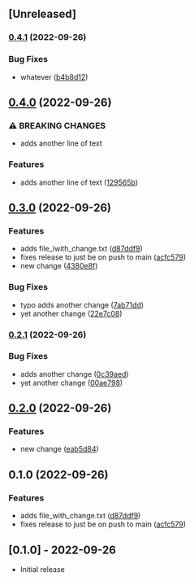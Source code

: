 ## [Unreleased]

### [0.4.1](https://www.github.com/niquerio/please-release-demo/compare/v0.4.0...v0.4.1) (2022-09-26)


### Bug Fixes

* whatever ([b4b8d12](https://www.github.com/niquerio/please-release-demo/commit/b4b8d12496782aa25e106cf56eb630310c51d038))

## [0.4.0](https://www.github.com/niquerio/please-release-demo/compare/v0.3.0...v0.4.0) (2022-09-26)


### ⚠ BREAKING CHANGES

* adds another line of text

### Features

* adds another line of text ([129565b](https://www.github.com/niquerio/please-release-demo/commit/129565b0b53ada5c152e429172aa7c99a4d00419))

## [0.3.0](https://www.github.com/niquerio/please-release-demo/compare/v0.2.1...v0.3.0) (2022-09-26)


### Features

* adds file_iwith_change.txt ([d87ddf9](https://www.github.com/niquerio/please-release-demo/commit/d87ddf9b7cd12b41c0ff68de784109acd151563a))
* fixes release to just be on push to main ([acfc579](https://www.github.com/niquerio/please-release-demo/commit/acfc579f3667e7dafc78cea2c224be879d458909))
* new change ([4380e8f](https://www.github.com/niquerio/please-release-demo/commit/4380e8f7a701e5fa01841835c50c181f4e5ff151))


### Bug Fixes

* typo adds another change ([7ab71dd](https://www.github.com/niquerio/please-release-demo/commit/7ab71dd023052d8b5350875dbfd1f827c51f15d9))
* yet another change ([22e7c08](https://www.github.com/niquerio/please-release-demo/commit/22e7c08e11084ba3341744473622a3c58cd2f1d8))

### [0.2.1](https://www.github.com/niquerio/please-release-demo/compare/v0.2.0...v0.2.1) (2022-09-26)


### Bug Fixes

* adds another change ([0c39aed](https://www.github.com/niquerio/please-release-demo/commit/0c39aedabe6ea538f350ef14a72900c72e5f782c))
* yet another change ([00ae798](https://www.github.com/niquerio/please-release-demo/commit/00ae7980a191ed4be35d77c4168e4be360312f56))

## [0.2.0](https://www.github.com/niquerio/please-release-demo/compare/v0.1.0...v0.2.0) (2022-09-26)


### Features

* new change ([eab5d84](https://www.github.com/niquerio/please-release-demo/commit/eab5d843a1a20b4d308a17cd7500313dd1312676))

## 0.1.0 (2022-09-26)


### Features

* adds file_with_change.txt ([d87ddf9](https://www.github.com/niquerio/please-release-demo/commit/d87ddf9b7cd12b41c0ff68de784109acd151563a))
* fixes release to just be on push to main ([acfc579](https://www.github.com/niquerio/please-release-demo/commit/acfc579f3667e7dafc78cea2c224be879d458909))

## [0.1.0] - 2022-09-26

- Initial release
